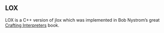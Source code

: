 ## LOX

LOX is a C++ version of jlox which was implemented in Bob Nystrom’s great [Crafting Interpreters](http://craftinginterpreters.com/) book.

